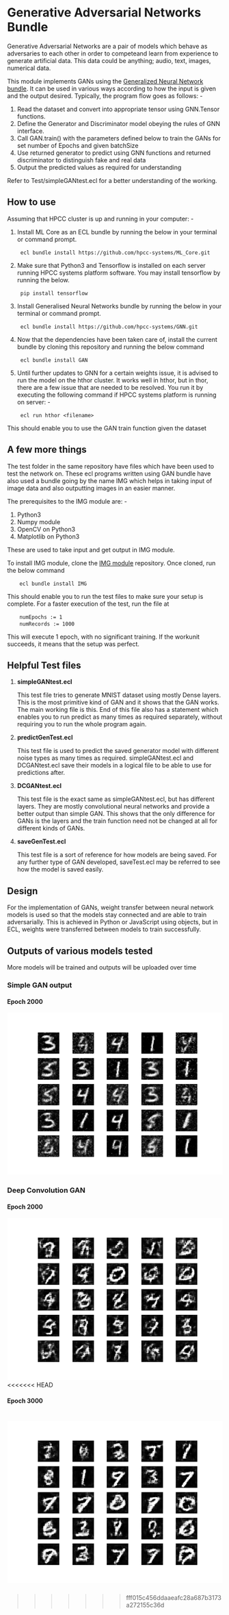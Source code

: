 # Generative Adversarial Networks Bundle

Generative Adversarial Networks are a pair of models which behave as adversaries to each other in order to competeand learn from experience to generate artificial data. This data could be anything; audio, text, images, numerical data.

This module implements GANs using the [Generalized Neural Network bundle](https://github.com/hpcc-systems/GNN). It can be used in various ways according to how the input is given and the output desired. Typically, the program flow goes as follows: -
1) Read the dataset and convert into appropriate tensor using GNN.Tensor functions.
2) Define the Generator and Discriminator model obeying the rules of GNN interface.
3) Call GAN.train() with the parameters defined below to train the GANs for set number of Epochs and given batchSize
4) Use returned generator to predict using GNN functions and returned discriminator to distinguish fake and real data
5) Output the predicted values as required for understanding

Refer to Test/simpleGANtest.ecl for a better understanding of the working. 

## How to use

Assuming that HPCC cluster is up and running in your computer: -
1) Install ML Core as an ECL bundle by running the below in your terminal or command prompt.

        ecl bundle install https://github.com/hpcc-systems/ML_Core.git

2) Make sure that Python3 and Tensorflow is installed on each server running HPCC systems platform software. You may install tensorflow by running the below.

        pip install tensorflow

3) Install Generalised Neural Networks bundle by running the below in your terminal or command prompt.
        
        ecl bundle install https://github.com/hpcc-systems/GNN.git

4) Now that the dependencies have been taken care of, install the current bundle by cloning this repository and running the below command

        ecl bundle install GAN

5) Until further updates to GNN for a certain weights issue, it is advised to run the model on the hthor cluster. It works well in hthor, but in thor, there are a few issue that are needed to be resolved. You run it by executing the following command if HPCC systems platform is running on server: -

        ecl run hthor <filename>

This should enable you to use the GAN train function given the dataset

## A few more things

The test folder in the same repository have files which have been used to test the network on. These ecl programs written using GAN bundle have also used a bundle going by the name IMG which helps in taking input of image data and also outputting images in an easier manner. 

The prerequisites to the IMG module are: -
1. Python3
2. Numpy module
3. OpenCV on Python3
4. Matplotlib on Python3

These are used to take input and get output in IMG module. 

To install IMG module, clone the [IMG module](https://github.com/dragonfist453/IMG) repository. Once cloned, run the below command

        ecl bundle install IMG

This should enable you to run the test files to make sure your setup is complete. For a faster execution of the test, run the file at

        numEpochs := 1
        numRecords := 1000

This will execute 1 epoch, with no significant training. If the workunit succeeds, it means that the setup was perfect. 

## Helpful Test files

1. **simpleGANtest.ecl**

    This test file tries to generate MNIST dataset using mostly Dense layers. This is the most primitive kind of GAN and it shows that the GAN works. The main working file is this. 
    End of this file also has a statement which enables you to run predict as many times as required separately, without requiring you to run the whole program again. 

2. **predictGenTest.ecl**

    This test file is used to predict the saved generator model with different noise types as many times as required. simpleGANtest.ecl and DCGANtest.ecl save their models in a logical file to be able to use for predictions after. 

3. **DCGANtest.ecl**

    This test file is the exact same as simpleGANtest.ecl, but has different layers. They are mostly convolutional neural networks and provide a better output than simple GAN. This shows that the only difference for GANs is the layers and the train function need not be changed at all for different kinds of GANs.

4. **saveGenTest.ecl**

    This test file is a sort of reference for how models are being saved. For any further type of GAN developed, saveTest.ecl may be referred to see how the model is saved easily. 

## Design

For the implementation of GANs, weight transfer between neural network models is used so that the models stay connected and are able to train adversarially. This is achieved in Python or JavaScript using objects, but in ECL, weights were transferred between models to train successfully.

## Outputs of various models tested

More models will be trained and outputs will be uploaded over time

### Simple GAN output

#### Epoch 2000

![Coming soon](Images/GAN/2000/Epoch_2000.png)

### Deep Convolution GAN

#### Epoch 2000

![DCGAN Epoch 2000](Images/DCGAN/2000/Epoch_2000.png)
<<<<<<< HEAD

#### Epoch 3000

![DCGAN Epoch 3000](Images/DCGAN/3000/Epoch_3000.png)
=======
>>>>>>> fff015c456ddaaeafc28a687b3173a272155c36d
